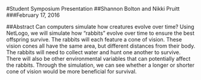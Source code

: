 #Student Symposium Presentation
##Shannon Bolton and Nikki Pruitt
###February 17, 2016

##Abstract
Can computers simulate how creatures evolve over time? Using NetLogo, we will simulate how “rabbits” evolve over time to ensure the best offspring survive. The rabbits will each feature a cone of vision. These vision cones all have the same area, but different distances from their body. The rabbits will need to collect water and hunt one another to survive. There will also be other environmental variables that can potentially affect the rabbits. Through the simulation, we can see whether a longer or shorter cone of vision would be more beneficial for survival. 
